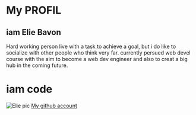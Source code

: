 # My PROFIL
## iam Elie Bavon
Hard working person live with a task to achieve a goal, but i do like to socialize with other people who think very far.
currently persued web devel course with the aim to become a web dev engineer and also to creat a big hub in the coming future.
# iam code


![Elie pic](https://avatars.githubusercontent.com/u/66333199?v=4)
[My github account](https://github.com/Elie237)
